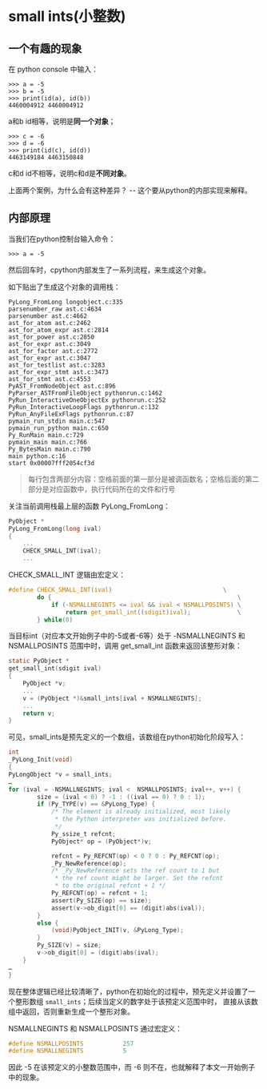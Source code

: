 # small ints(小整数)

## 一个有趣的现象

在 python console 中输入：
```shell
>>> a = -5
>>> b = -5
>>> print(id(a), id(b))
4460004912 4460004912
```
a和b id相等，说明是**同一个对象**；
```shell
>>> c = -6
>>> d = -6
>>> print(id(c), id(d))
4463149184 4463150848
```
c和d id不相等，说明c和d是**不同对象**。

上面两个案例，为什么会有这种差异？
-- 这个要从python的内部实现来解释。

## 内部原理

当我们在python控制台输入命令：
```shell
>>> a = -5
```
然后回车时，cpython内部发生了一系列流程，来生成这个对象。

如下贴出了生成这个对象的调用栈：
```text
PyLong_FromLong longobject.c:335
parsenumber_raw ast.c:4634
parsenumber ast.c:4662
ast_for_atom ast.c:2462
ast_for_atom_expr ast.c:2814
ast_for_power ast.c:2850
ast_for_expr ast.c:3049
ast_for_factor ast.c:2772
ast_for_expr ast.c:3047
ast_for_testlist ast.c:3283
ast_for_expr_stmt ast.c:3473
ast_for_stmt ast.c:4553
PyAST_FromNodeObject ast.c:896
PyParser_ASTFromFileObject pythonrun.c:1462
PyRun_InteractiveOneObjectEx pythonrun.c:252
PyRun_InteractiveLoopFlags pythonrun.c:132
PyRun_AnyFileExFlags pythonrun.c:87
pymain_run_stdin main.c:547
pymain_run_python main.c:650
Py_RunMain main.c:729
pymain_main main.c:766
Py_BytesMain main.c:790
main python.c:16
start 0x00007fff2054cf3d
```
> 每行包含两部分内容：空格前面的第一部分是被调函数名；空格后面的第二部分是对应函数中，执行代码所在的文件和行号

关注当前调用栈最上层的函数 PyLong_FromLong：
```c
PyObject *
PyLong_FromLong(long ival)
{
    ...
    CHECK_SMALL_INT(ival);
    ...
```
CHECK_SMALL_INT 逻辑由宏定义：
```c
#define CHECK_SMALL_INT(ival)                               \
        do {                                                    \
            if (-NSMALLNEGINTS <= ival && ival < NSMALLPOSINTS) \
                return get_small_int((sdigit)ival);             \
        } while(0)
```
当目标int（对应本文开始例子中的-5或者-6等）处于 -NSMALLNEGINTS 和 NSMALLPOSINTS 范围中时，调用 get_small_int 函数来返回该整形对象：
```c
static PyObject *
get_small_int(sdigit ival)
{
    PyObject *v;
    ...
    v = (PyObject *)&small_ints[ival + NSMALLNEGINTS];
    ...
    return v;
}
```
可见，small_ints是预先定义的一个数组，该数组在python初始化阶段写入：
```c
int
_PyLong_Init(void)
{
PyLongObject *v = small_ints;
…
for (ival = -NSMALLNEGINTS; ival <  NSMALLPOSINTS; ival++, v++) {
        size = (ival < 0) ? -1 : ((ival == 0) ? 0 : 1);
        if (Py_TYPE(v) == &PyLong_Type) {
            /* The element is already initialized, most likely
             * the Python interpreter was initialized before.
             */
            Py_ssize_t refcnt;
            PyObject* op = (PyObject*)v;

            refcnt = Py_REFCNT(op) < 0 ? 0 : Py_REFCNT(op);
            _Py_NewReference(op);
            /* _Py_NewReference sets the ref count to 1 but
             * the ref count might be larger. Set the refcnt
             * to the original refcnt + 1 */
            Py_REFCNT(op) = refcnt + 1;
            assert(Py_SIZE(op) == size);
            assert(v->ob_digit[0] == (digit)abs(ival));
        }
        else {
            (void)PyObject_INIT(v, &PyLong_Type);
        }
        Py_SIZE(v) = size;
        v->ob_digit[0] = (digit)abs(ival);
    }
…
}
```

现在整体逻辑已经比较清晰了，python在初始化的过程中，预先定义并设置了一个整形数组 `small_ints`；后续当定义的数字处于该预定义范围中时，
直接从该数组中返回，否则重新生成一个整形对象。

NSMALLNEGINTS 和 NSMALLPOSINTS 通过宏定义：
```c
#define NSMALLPOSINTS           257
#define NSMALLNEGINTS           5
```
因此 -5 在该预定义的小整数范围中，而 -6 则不在，也就解释了本文一开始例子中的现象。
